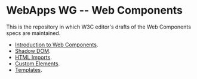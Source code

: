 WebApps WG -- Web Components
===============

This is the repository in which W3C editor's drafts of the Web Components specs are maintained.

- [Introduction to Web Components](http://w3c.github.io/webcomponents/explainer/).
- [Shadow DOM](http://w3c.github.io/webcomponents/spec/shadow/).
- [HTML Imports](http://w3c.github.io/webcomponents/spec/imports/).
- [Custom Elements](http://w3c.github.io/webcomponents/spec/custom/).
- [Templates](http://w3c.github.io/webcomponents/spec/templates/).
